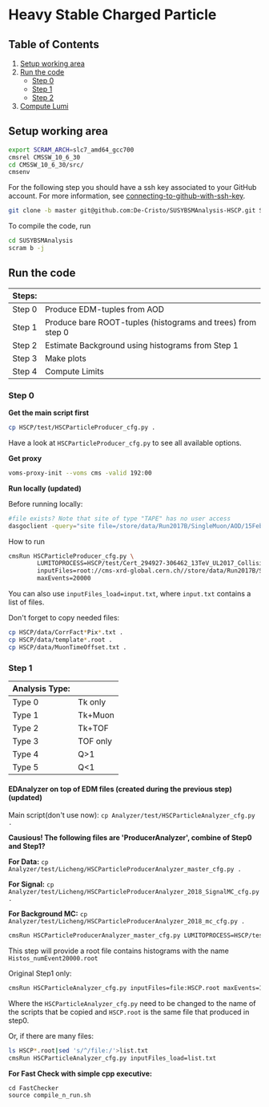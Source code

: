 # Heavy Stable Charged Particle

## Table of Contents

1.  [Setup working area](#setup-working-area)
1.  [Run the code](#run-the-code)
    * [Step 0](#step-0)
    * [Step 1](#step-1)
    * [Step 2](#step-2)
1.  [Compute Lumi](#compute-lumi)
<!--1.  [Pileup reweighting](#pileup-reweighting)-->

## Setup working area

```bash
export SCRAM_ARCH=slc7_amd64_gcc700
cmsrel CMSSW_10_6_30
cd CMSSW_10_6_30/src/
cmsenv
```

For the following step you should have a ssh key associated to your GitHub account.
For more information, see [connecting-to-github-with-ssh-key](https://docs.github.com/en/authentication/connecting-to-github-with-ssh/generating-a-new-ssh-key-and-adding-it-to-the-ssh-agent).

```bash
git clone -b master git@github.com:De-Cristo/SUSYBSMAnalysis-HSCP.git SUSYBSMAnalysis 
```

To compile the code, run
```bash
cd SUSYBSMAnalysis
scram b -j
```

## Run the code

|Steps:  |                                                             |
|:---    |:------                                                      |
|Step 0  |  Produce EDM-tuples from AOD                                 |
|Step 1  |  Produce bare ROOT-tuples (histograms and trees) from step 0                   |
|Step 2  |  Estimate Background using histograms from Step 1  |
|Step 3  |  Make plots                                                 | 
|Step 4  |  Compute Limits                                             | 

### Step 0

**Get the main script first**
```bash
cp HSCP/test/HSCParticleProducer_cfg.py .
```
Have a look at `HSCParticleProducer_cfg.py` to see all available options.

**Get proxy**
```bash
voms-proxy-init --voms cms -valid 192:00
```

**Run locally (updated)**

Before running locally:
```bash
#file exists? Note that site of type "TAPE" has no user access
dasgoclient -query="site file=/store/data/Run2017B/SingleMuon/AOD/15Feb2022_UL2017-v1/2820000/0014B98B-5C06-A140-82C4-38E4C1BE6366.root"
```

How to run
```bash
cmsRun HSCParticleProducer_cfg.py \
        LUMITOPROCESS=HSCP/test/Cert_294927-306462_13TeV_UL2017_Collisions17_GoldenJSON.txt \
        inputFiles=root://cms-xrd-global.cern.ch//store/data/Run2017B/SingleMuon/AOD/15Feb2022_UL2017-v1/2820000/0014B98B-5C06-A140-82C4-38E4C1BE6366.root \
        maxEvents=20000
```
You can also use `inputFiles_load=input.txt`, where `input.txt` contains a list of files.

Don't forget to copy needed files:
```bash
cp HSCP/data/CorrFact*Pix*.txt .
cp HSCP/data/template*.root .
cp HSCP/data/MuonTimeOffset.txt .
```


### Step 1

|Analysis Type:  | |
|:---    |:------  |
|Type 0  |  Tk only |
|Type 1  |  Tk+Muon |
|Type 2  |  Tk+TOF  |
|Type 3  |  TOF only | 
|Type 4  |  Q>1 | 
|Type 5  |  Q<1 | 

#### EDAnalyzer on top of EDM files (created during the previous step) (updated)

Main script(don't use now): `cp Analyzer/test/HSCParticleAnalyzer_cfg.py .`

**Causious! The following files are 'ProducerAnalyzer', combine of Step0 and Step1?**

**For Data:** `cp Analyzer/test/Licheng/HSCParticleProducerAnalyzer_master_cfg.py .`

**For Signal:** `cp Analyzer/test/Licheng/HSCParticleProducerAnalyzer_2018_SignalMC_cfg.py .`

**For Background MC:** `cp Analyzer/test/Licheng/HSCParticleProducerAnalyzer_2018_mc_cfg.py .`

```bash
cmsRun HSCParticleProducerAnalyzer_master_cfg.py LUMITOPROCESS=HSCP/test/Cert_294927-306462_13TeV_UL2017_Collisions17_GoldenJSON.txt maxEvents=20000
```

This step will provide a root file contains histograms with the name `Histos_numEvent20000.root`

Original Step1 only:

```bash
cmsRun HSCParticleAnalyzer_cfg.py inputFiles=file:HSCP.root maxEvents=100
```

Where the `HSCParticleAnalyzer_cfg.py` need to be changed to the name of the scripts that be copied and `HSCP.root` is the same file that produced in step0.

Or, if there are many files: 
```bash
ls HSCP*.root|sed 's/^/file:/'>list.txt
cmsRun HSCParticleAnalyzer_cfg.py inputFiles_load=list.txt
```

**For Fast Check with simple cpp executive:** 

```
cd FastChecker
source compile_n_run.sh
```